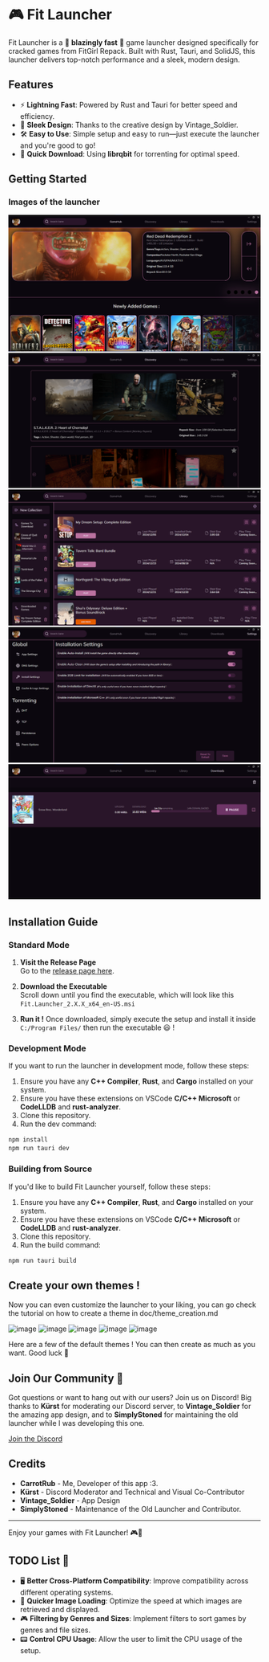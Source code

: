 # 🎮 Fit Launcher

Fit Launcher is a 🚀 **blazingly fast** 🚀 game launcher designed specifically for cracked games from FitGirl Repack. Built with Rust, Tauri, and SolidJS, this launcher delivers top-notch performance and a sleek, modern design.

## Features

- ⚡ **Lightning Fast**: Powered by Rust and Tauri for better speed and efficiency.
- 🎨 **Sleek Design**: Thanks to the creative design by Vintage_Soldier.
- 🛠️ **Easy to Use**: Simple setup and easy to run—just execute the launcher and you're good to go!
- 🌌 **Quick Download**: Using **librqbit** for torrenting for optimal speed.

## Getting Started

### Images of the launcher

![Launcher Screenshot 1](images/screenshot1.png)
![Launcher Screenshot 2](images/screenshot2.png)
![Launcher Screenshot 3](images/screenshot3.png)
![Launcher Screenshot 4](images/screenshot4.png)
![Launcher Screenshot 5](images/screenshot5.png)

## Installation Guide

### Standard Mode

1. **Visit the Release Page**  
   Go to the [release page here](https://github.com/CarrotRub/Fit-Launcher/releases/latest).

2. **Download the Executable**  
   Scroll down until you find the executable, which will look like this `Fit.Launcher_2.X.X_x64_en-US.msi`

3. **Run it !**
   Once downloaded, simply execute the setup and install it inside
   `C:/Program Files/` then run the executable 😃 !

### Development Mode

If you want to run the launcher in development mode, follow these steps:

1. Ensure you have any **C++ Compiler**, **Rust**, and **Cargo** installed on your system.
2. Ensure you have these extensions on VSCode **C/C++ Microsoft** or **CodeLLDB** and **rust-analyzer**.
3. Clone this repository.
4. Run the dev command:

```bash
npm install
npm run tauri dev
```

### Building from Source

If you'd like to build Fit Launcher yourself, follow these steps:

1. Ensure you have any **C++ Compiler**, **Rust**, and **Cargo** installed on your system.
2. Ensure you have these extensions on VSCode **C/C++ Microsoft** or **CodeLLDB** and **rust-analyzer**.
3. Clone this repository.
4. Run the build command:

```bash
npm run tauri build
```

## Create your own themes !

Now you can even customize the launcher to your liking, you can go check the tutorial on how to create a theme in doc/theme_creation.md

![image](https://github.com/user-attachments/assets/1f41575a-ccbe-4f05-9494-8d8d9b0c9059)
![image](https://github.com/user-attachments/assets/331c6c13-6f8e-4eaa-9824-c5c66cedd624)
![image](https://github.com/user-attachments/assets/88aa5062-2c3e-4ba6-bd6f-e7d9c93a7d16)
![image](https://github.com/user-attachments/assets/2a1b22cb-89b4-4b85-96be-73ba44f5fe05)
![image](https://github.com/user-attachments/assets/1e557d35-c76f-4445-8b39-57a2b7319fc1)

Here are a few of the default themes !
You can then create as much as you want.
Good luck 🎉

## Join Our Community 🎉

Got questions or want to hang out with our users? Join us on Discord! Big thanks to **Kürst** for moderating our Discord server, to **Vintage_Soldier** for the amazing app design, and to **SimplyStoned** for maintaining the old launcher while I was developing this one.

[Join the Discord](https://discord.gg/cXaBWdcUSF)

## Credits

- **CarrotRub** - Me, Developer of this app :3.
- **Kürst** - Discord Moderator and Technical and Visual Co-Contributor
- **Vintage_Soldier** - App Design
- **SimplyStoned** - Maintenance of the Old Launcher and Contributor.

---

Enjoy your games with Fit Launcher! 🎮🚀

## TODO List 📝

- 🖥️ **Better Cross-Platform Compatibility**: Improve compatibility across different operating systems.
- 🌄 **Quicker Image Loading**: Optimize the speed at which images are retrieved and displayed.
- 🎮 **Filtering by Genres and Sizes**: Implement filters to sort games by genres and file sizes.
- 📟 **Control CPU Usage**: Allow the user to limit the CPU usage of the setup.
